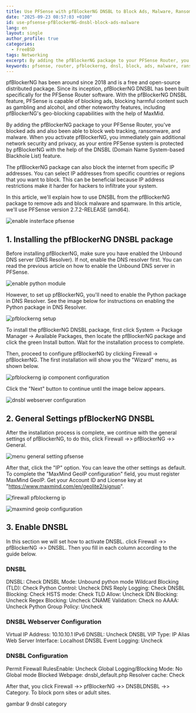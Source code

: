 ```yaml
---
title: Use PFSense with pfBlockerNG DNSBL to Block Ads, Malware, Ransomware, and Web Tracking
date: "2025-09-23 08:57:03 +0100"
id: use-pfsense-pfBlockerNG-dnsbl-block-ads-malware
lang: en
layout: single
author_profile: true
categories:
  - FreeBSD
tags: Networking
excerpt: By adding the pfBlockerNG package to your PFSense Router, you've blocked ads and also been able to block web tracking, ransomware, and malware. When you activate pfBlockerNG, you immediately gain additional network security and privacy, as your entire PFSense system is protected by pfBlockerNG with the help of the DNSBL (Domain Name System-based Blackhole List) feature
keywords: pfsense, router, pfblockerng, dnsl, block, ads, malware, ransomware, web, tracking, firewall
---
```


pfBlockerNG has been around since 2018 and is a free and open-source distributed package. Since its inception, pfBlockerNG DNSBL has been built specifically for the PFSense Router software. With the pfBlockerNG DNSBL feature, PFSense is capable of blocking ads, blocking harmful content such as gambling and alcohol, and other noteworthy features, including pfBlockerNG's geo-blocking capabilities with the help of MaxMid.

By adding the pfBlockerNG package to your PFSense Router, you've blocked ads and also been able to block web tracking, ransomware, and malware. When you activate pfBlockerNG, you immediately gain additional network security and privacy, as your entire PFSense system is protected by pfBlockerNG with the help of the DNSBL (Domain Name System-based Blackhole List) feature.

The pfBlockerNG package can also block the internet from specific IP addresses. You can select IP addresses from specific countries or regions that you want to block. This can be beneficial because IP address restrictions make it harder for hackers to infiltrate your system.

In this article, we'll explain how to use DNSBL from the pfBlockerNG package to remove ads and block malware and spamware. In this article, we'll use PFSense version 2.7.2-RELEASE (amd64).

![enable insterface pfsense](https://gitlab.com/unixbsdshell/unixbsdshell.gitlab.io/-/raw/main/img/1_enable_insterface.png)

## 1. Installing the pfBlockerNG DNSBL package

Before installing pfBlockerNG, make sure you have enabled the Unbound DNS server (DNS Resolver). If not, enable the DNS resolver first. You can read the previous article on how to enable the Unbound DNS server in PFSense.

![enable python module](https://gitlab.com/unixbsdshell/unixbsdshell.gitlab.io/-/raw/main/img/2_enable_Python-Module.png)

However, to set up pfBlockerNG, you'll need to enable the Python package in DNS Resolver. See the image below for instructions on enabling the Python package in DNS Resolver.

![pfblockerng setup](https://gitlab.com/unixbsdshell/unixbsdshell.gitlab.io/-/raw/main/img/3_pfblockerng-setup.png)

To install the pfBlockerNG DNSBL package, first click System -> Package Manager -> Available Packages, then locate the pfBlockerNG package and click the green Install button. Wait for the installation process to complete.

Then, proceed to configure pfBlockerNG by clicking Firewall -> pfBlockerNG. The first installation will show you the "Wizard" menu, as shown below.

![pfblockerng ip component configuration](https://gitlab.com/unixbsdshell/unixbsdshell.gitlab.io/-/raw/main/img/4_pfblockerNG-IP.png)

Click the "Next" button to continue until the image below appears.

![dnsbl webserver configuration](https://gitlab.com/unixbsdshell/unixbsdshell.gitlab.io/-/raw/main/img/5-dnsbl-webserver-configuration.png)


## 2. General Settings pfBlockerNG DNSBL

After the installation process is complete, we continue with the general settings of pfBlockerNG, to do this, click Firewall ->> pfBlockerNG ->> General.

![menu general setting pfsense](https://gitlab.com/unixbsdshell/unixbsdshell.gitlab.io/-/raw/main/img/6_menu-general-setup-pfsense.png)

After that, click the "IP" option. You can leave the other settings as default. To complete the "MaxMind GeoIP configuration" field, you must register MaxMind GeoIP. Get your Account ID and License key at "https://www.maxmind.com/en/geolite2/signup".

![firewall pfblockerng ip](https://gitlab.com/unixbsdshell/unixbsdshell.gitlab.io/-/raw/main/img/7_firewall-fblockerng-ip.png)


![maxmind geoip configuration](https://gitlab.com/unixbsdshell/unixbsdshell.gitlab.io/-/raw/main/img/8-maxmind-geoip.png)

## 3. Enable DNSBL
   
In this section we will set how to activate DNSBL. click Firewall ->> pfBlockerNG ->> DNSBL. Then you fill in each column according to the guide below.

### DNSBL

DNSBL: Check
DNSBL Mode: Unbound python mode
Wildcard Blocking (TLD): Check
Python Control: Uncheck
DNS Reply Logging: Check
DNSBL Blocking: Check
HSTS mode: Check
TLD Allow: Uncheck
IDN Blocking: Uncheck
Regex Blocking: Uncheck
CNAME Validation: Check
no AAAA: Uncheck
Python Group Policy: Uncheck

### DNSBL Webserver Configuration

Virtual IP Address: 10.10.10.1
IPv6 DNSBL: Uncheck
DNSBL VIP Type: IP Alias
Web Server Interface: Localhost
DNSBL Event Logging: Uncheck

### DNSBL Configuration

Permit Firewall RulesEnable: Uncheck
Global Logging/Blocking Mode: No Global mode
Blocked Webpage: dnsbl_default.php
Resolver cache: Check

After that, you click Firewall ->> pfBlockerNG ->> DNSBLDNSBL ->> Category. To block porn sites or adult sites.


gambar 9 dnsbl category








